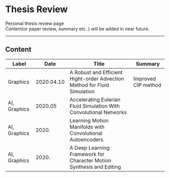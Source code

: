 # Thesis Review  

Personal thesis review page    
Content(or paper review, summary etc..) will be added in near future. 

---

## Content

| Label | Date | Title | Summary |  
|---|---|---|---|  
| Graphics | 2020.04.10 | A Robust and Efficient Hight-order Advection Method for Fluid Simulation | Improved CIP method | 
| AI, Graphics | 2020.05 | Accelerating Eulerian Fluid Simulation With Convolutional Networks |
| AI, Graphics | 2020. | Learning Motion Manifolds with Convolutional Autoencoders ||
| AI, Graphics | 2020. | A Deep Learning Framework for Character Motion Synthesis and Editing ||
